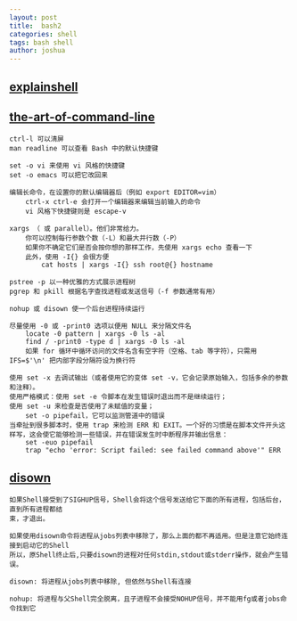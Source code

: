 ```yaml
---
layout: post
title:  bash2
categories: shell
tags: bash shell
author: joshua
---
```

## [explainshell](https://explainshell.com/)

## [the-art-of-command-line](https://github.com/jlevy/the-art-of-command-line/blob/master/README-zh.md)
```
ctrl-l 可以清屏
man readline 可以查看 Bash 中的默认快捷键

set -o vi 来使用 vi 风格的快捷键
set -o emacs 可以把它改回来

编辑长命令，在设置你的默认编辑器后（例如 export EDITOR=vim）
    ctrl-x ctrl-e 会打开一个编辑器来编辑当前输入的命令
    vi 风格下快捷键则是 escape-v

xargs （ 或 parallel）。他们非常给力。
    你可以控制每行参数个数（-L）和最大并行数（-P）
    如果你不确定它们是否会按你想的那样工作，先使用 xargs echo 查看一下
    此外，使用 -I{} 会很方便
        cat hosts | xargs -I{} ssh root@{} hostname

pstree -p 以一种优雅的方式展示进程树
pgrep 和 pkill 根据名字查找进程或发送信号（-f 参数通常有用）

nohup 或 disown 使一个后台进程持续运行

尽量使用 -0 或 -print0 选项以便用 NULL 来分隔文件名
    locate -0 pattern | xargs -0 ls -al
    find / -print0 -type d | xargs -0 ls -al
    如果 for 循环中循环访问的文件名含有空字符（空格、tab 等字符），只需用 IFS=$'\n' 把内部字段分隔符设为换行符

使用 set -x 去调试输出（或者使用它的变体 set -v，它会记录原始输入，包括多余的参数和注释）。
使用严格模式：使用 set -e 令脚本在发生错误时退出而不是继续运行；
使用 set -u 来检查是否使用了未赋值的变量；
    set -o pipefail，它可以监测管道中的错误
当牵扯到很多脚本时，使用 trap 来检测 ERR 和 EXIT。一个好的习惯是在脚本文件开头这样写，这会使它能够检测一些错误，并在错误发生时中断程序并输出信息：
    set -euo pipefail
    trap "echo 'error: Script failed: see failed command above'" ERR
```


## [disown](https://blog.csdn.net/cneducation/article/details/72235204)
```
如果Shell接受到了SIGHUP信号，Shell会将这个信号发送给它下面的所有进程，包括后台，直到所有进程都结
束，才退出。

如果使用disown命令将进程从jobs列表中移除了，那么上面的都不再适用。但是注意它始终连接到启动它的Shell
所以，原Shell终止后,只要disown的进程对任何stdin,stdout或stderr操作，就会产生错误。

disown: 将进程从jobs列表中移除, 但依然与Shell有连接

nohup: 将进程与父Shell完全脱离，且子进程不会接受NOHUP信号，并不能用fg或者jobs命令找到它
```